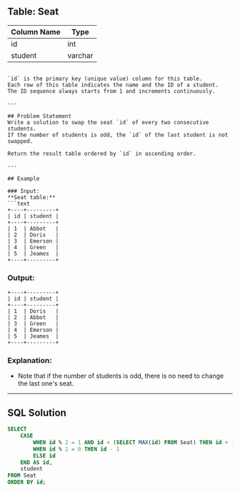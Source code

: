 ## Table: Seat

 
| Column Name | Type    |
|-------------|---------|
| id          | int     |
| student     | varchar |

```

`id` is the primary key (unique value) column for this table.
Each row of this table indicates the name and the ID of a student.
The ID sequence always starts from 1 and increments continuously.

---

## Problem Statement
Write a solution to swap the seat `id` of every two consecutive students.
If the number of students is odd, the `id` of the last student is not swapped.

Return the result table ordered by `id` in ascending order.

---

## Example

### Input:
**Seat table:**
```text
+----+---------+
| id | student |
+----+---------+
| 1  | Abbot   |
| 2  | Doris   |
| 3  | Emerson |
| 4  | Green   |
| 5  | Jeames  |
+----+---------+
```

### Output:
```text
+----+---------+
| id | student |
+----+---------+
| 1  | Doris   |
| 2  | Abbot   |
| 3  | Green   |
| 4  | Emerson |
| 5  | Jeames  |
+----+---------+
```

### Explanation:
- Note that if the number of students is odd, there is no need to change the last one's seat.

---

## SQL Solution

```sql
SELECT
    CASE 
        WHEN id % 2 = 1 AND id < (SELECT MAX(id) FROM Seat) THEN id + 1 
        WHEN id % 2 = 0 THEN id - 1  
        ELSE id
    END AS id,
    student
FROM Seat
ORDER BY id;
